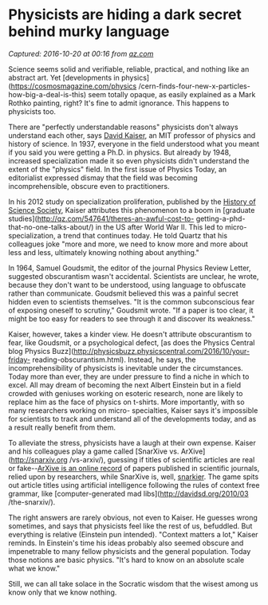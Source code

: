 # Physicists are hiding a dark secret behind murky language

_Captured: 2016-10-20 at 00:16 from [qz.com](http://qz.com/812212/physicists-are-hiding-a-dark-secret-behind-murky-language/)_

Science seems solid and verifiable, reliable, practical, and nothing like an
abstract art. Yet [developments in physics](https://cosmosmagazine.com/physics
/cern-finds-four-new-x-particles-how-big-a-deal-is-this) seem totally opaque,
as easily explained as a Mark Rothko painting, right? It's fine to admit
ignorance. This happens to physicists too.

There are "perfectly understandable reasons" physicists don't always
understand each other, says [David
Kaiser](http://web.mit.edu/dikaiser/www/DKResearch.html#Bio), an MIT professor
of physics and history of science. In 1937, everyone in the field understood
what you meant if you said you were getting a Ph.D. in physics. But already by
1948, increased specialization made it so even physicists didn't understand
the extent of the "physics" field. In the first issue of Physics Today, an
editorialist expressed dismay that the field was becoming incomprehensible,
obscure even to practitioners.

In his 2012 study on specialization proliferation, published by the [History
of Science Society](http://hssonline.org/), Kaiser attributes this phenomenon
to a boom in [graduate studies](http://qz.com/547641/theres-an-awful-cost-to-
getting-a-phd-that-no-one-talks-about/) in the US after World War II. This led
to micro-specialization, a trend that continues today. He told Quartz that his
colleagues joke "more and more, we need to know more and more about less and
less, ultimately knowing nothing about anything."

In 1964, Samuel Goudsmit, the editor of the journal Physics Review Letter,
suggested obscurantism wasn't accidental. Scientists are unclear, he wrote,
because they don't want to be understood, using language to obfuscate rather
than communicate. Goudsmit believed this was a painful secret hidden even to
scientists themselves. "It is the common subconscious fear of exposing oneself
to scrutiny," Goudsmit wrote. "If a paper is too clear, it might be too easy
for readers to see through it and discover its weakness."

Kaiser, however, takes a kinder view. He doesn't attribute obscurantism to
fear, like Goudsmit, or a psychological defect, [as does the Physics Central
blog Physics Buzz](http://physicsbuzz.physicscentral.com/2016/10/your-friday-
reading-obscurantism.html). Instead, he says, the incomprehensibility of
physicists is inevitable under the circumstances. Today more than ever, they
are under pressure to find a niche in which to excel. All may dream of
becoming the next Albert Einstein but in a field crowded with geniuses working
on esoteric research, none are likely to replace him as the face of physics on
t-shirts. More importantly, with so many researchers working on micro-
specialties, Kaiser says it's impossible for scientists to track and
understand all of the developments today, and as a result really benefit from
them.

To alleviate the stress, physicists have a laugh at their own expense. Kaiser
and his colleagues play a game called [SnarXive vs. ArXive](http://snarxiv.org
/vs-arxiv/), guessing if titles of scientific articles are real or
fake--[ArXive is an online record](https://arxiv.org/) of papers published in
scientific journals, relied upon by researchers, while SnarXive is, well,
[snarkier](http://davidsd.org/2010/03/the-snarxiv/). The game spits out
article titles using artificial intelligence following the rules of context
free grammar, like [computer-generated mad libs](http://davidsd.org/2010/03
/the-snarxiv/).

The right answers are rarely obvious, not even to Kaiser. He guesses wrong
sometimes, and says that physicists feel like the rest of us, befuddled. But
everything is relative (Einstein pun intended). "Context matters a lot,"
Kaiser reminds. In Einstein's time his ideas probably also seemed obscure and
impenetrable to many fellow physicists and the general population. Today those
notions are basic physics. "It's hard to know on an absolute scale what we
know."

Still, we can all take solace in the Socratic wisdom that the wisest among us
know only that we know nothing.


